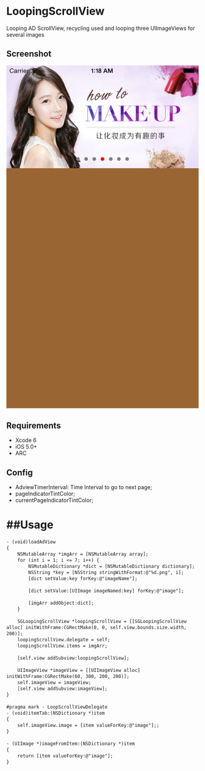 # LoopingScrollView
Looping AD ScrollView, recycling used and looping three UIImageViews for several images

## Screenshot
![](example1.png)


## Requirements

* Xcode 6
* iOS 5.0+
* ARC

## Config
*  AdviewTimerInterval: Time Interval to go to next page;
*  pageIndicatorTintColor;
*  currentPageIndicatorTintColor;

##Usage
============
```
- (void)loadAdView
{
    NSMutableArray *imgArr = [NSMutableArray array];
    for (int i = 1; i <= 7; i++) {
        NSMutableDictionary *dict = [NSMutableDictionary dictionary];
        NSString *key = [NSString stringWithFormat:@"%d.png", i];
        [dict setValue:key forKey:@"imageName"];
        
        [dict setValue:[UIImage imageNamed:key] forKey:@"image"];
        
        [imgArr addObject:dict];
    }
    
    SGLoopingScrollView *loopingScrollView = [[SGLoopingScrollView alloc] initWithFrame:CGRectMake(0, 0, self.view.bounds.size.width, 200)];
    loopingScrollView.delegate = self;
    loopingScrollView.items = imgArr;
    
    [self.view addSubview:loopingScrollView];
    
    UIImageView *imageView = [[UIImageView alloc] initWithFrame:CGRectMake(60, 300, 200, 200)];
    self.imageView = imageView;
    [self.view addSubview:imageView];
}

#pragma mark - LoopScrollViewDelegate
- (void)itemTab:(NSDictionary *)item
{
    self.imageView.image = [item valueForKey:@"image"];;
}

- (UIImage *)imageFromItem:(NSDictionary *)item
{
    return [item valueForKey:@"image"];
}

```
